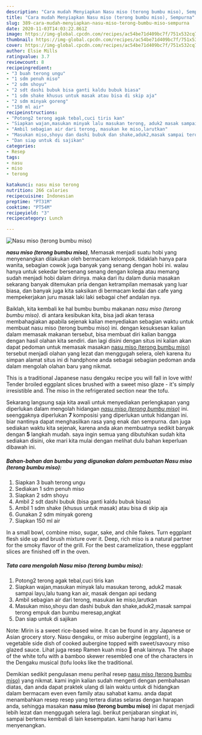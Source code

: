 ```yaml
---
description: "Cara mudah Menyiapkan Nasu miso (terong bumbu miso), Sempurna"
title: "Cara mudah Menyiapkan Nasu miso (terong bumbu miso), Sempurna"
slug: 389-cara-mudah-menyiapkan-nasu-miso-terong-bumbu-miso-sempurna
date: 2020-11-03T14:03:22.861Z
image: https://img-global.cpcdn.com/recipes/ac54be71d409bc7f/751x532cq70/nasu-miso-terong-bumbu-miso-foto-resep-utama.jpg
thumbnail: https://img-global.cpcdn.com/recipes/ac54be71d409bc7f/751x532cq70/nasu-miso-terong-bumbu-miso-foto-resep-utama.jpg
cover: https://img-global.cpcdn.com/recipes/ac54be71d409bc7f/751x532cq70/nasu-miso-terong-bumbu-miso-foto-resep-utama.jpg
author: Elsie Mills
ratingvalue: 3.7
reviewcount: 8
recipeingredient:
- "3 buah terong ungu"
- "1 sdm penuh miso"
- "2 sdm shoyu"
- "2 sdt dashi bubuk bisa ganti kaldu bubuk biasa"
- "1 sdm shake khusus untuk masak atau bisa di skip aja"
- "2 sdm minyak goreng"
- "150 ml air"
recipeinstructions:
- "Potong2 terong agak tebal,cuci tiris kan"
- "Siapkan wajan,masukan minyak lalu masukan terong, aduk2 masak sampai layu,lalu tuang kan air, masak dengan api sedang"
- "Ambil sebagian air dari terong, masukan ke miso,larutkan"
- "Masukan miso,shoyu dan dashi bubuk dan shake,aduk2,masak sampai terong empuk dan bumbu meresap,angkat"
- "Dan siap untuk di sajikan"
categories:
- Resep
tags:
- nasu
- miso
- terong

katakunci: nasu miso terong 
nutrition: 266 calories
recipecuisine: Indonesian
preptime: "PT31M"
cooktime: "PT54M"
recipeyield: "3"
recipecategory: Lunch

---
```



![Nasu miso (terong bumbu miso)](https://img-global.cpcdn.com/recipes/ac54be71d409bc7f/751x532cq70/nasu-miso-terong-bumbu-miso-foto-resep-utama.jpg)

<b><i>nasu miso (terong bumbu miso)</i></b>, Memasak menjadi suatu hobi yang menyenangkan dilakukan oleh bermacam kelompok. tidaklah hanya para wanita, sebagian cowok juga banyak yang senang dengan hobi ini. walau hanya untuk sekedar bersenang senang dengan kolega atau memang sudah menjadi hobi dalam dirinya. maka dari itu dalam dunia masakan sekarang banyak ditemukan pria dengan ketrampilan memasak yang luar biasa, dan banyak juga kita saksikan di bermacam kedai dan cafe yang mempekerjakan juru masak laki laki sebagai chef andalan nya.

Baiklah, kita kembali ke hal bumbu bumbu makanan <i>nasu miso (terong bumbu miso)</i>. di antara kesibukan kita, bisa jadi akan terasa membahagiakan apabila sejenak kalian menyediakan sebagian waktu untuk membuat nasu miso (terong bumbu miso) ini. dengan kesuksesan kalian dalam memasak makanan tersebut, bisa membuat diri kalian bangga dengan hasil olahan kita sendiri. dan lagi disini dengan situs ini kalian akan dapat pedoman untuk memasak masakan <u>nasu miso (terong bumbu miso)</u> tersebut menjadi olahan yang lezat dan menggugah selera, oleh karena itu simpan alamat situs ini di handphone anda sebagai sebagian pedoman anda dalam mengolah olahan baru yang nikmat.

This is a traditional Japanese nasu dengaku recipe you will fall in love with! Tender broiled eggplant slices brushed with a sweet miso glaze - it&#39;s simply irresistible and. The miso in the refrigerated section near the tofu.


Sekarang langsung saja kita awali untuk menyediakan perlengkapan yang diperlukan dalam mengolah hidangan <u><i>nasu miso (terong bumbu miso)</i></u> ini. seenggaknya diperlukan <b>7</b> komposisi yang diperlukan untuk hidangan ini. biar nantinya dapat menghasilkan rasa yang enak dan sempurna. dan juga sediakan waktu kita sejenak, karena anda akan membuatnya sedikit banyak dengan <b>5</b> langkah mudah. saya ingin semua yang dibutuhkan sudah kita sediakan disini, oke mari kita mulai dengan melihat dulu bahan keperluan dibawah ini.

<!--inarticleads1-->

##### Bahan-bahan dan bumbu yang digunakan dalam pembuatan Nasu miso (terong bumbu miso):

1. Siapkan 3 buah terong ungu
1. Sediakan 1 sdm penuh miso
1. Siapkan 2 sdm shoyu
1. Ambil 2 sdt dashi bubuk (bisa ganti kaldu bubuk biasa)
1. Ambil 1 sdm shake (khusus untuk masak) atau bisa di skip aja
1. Gunakan 2 sdm minyak goreng
1. Siapkan 150 ml air


In a small bowl, combine miso, sugar, sake, and chile flakes. Turn eggplant flesh side up and brush mixture over it. Deep, rich miso is a natural partner for the smoky flavor of the grill. For the best caramelization, these eggplant slices are finished off in the oven. 

<!--inarticleads2-->

##### Tata cara mengolah Nasu miso (terong bumbu miso):

1. Potong2 terong agak tebal,cuci tiris kan
1. Siapkan wajan,masukan minyak lalu masukan terong, aduk2 masak sampai layu,lalu tuang kan air, masak dengan api sedang
1. Ambil sebagian air dari terong, masukan ke miso,larutkan
1. Masukan miso,shoyu dan dashi bubuk dan shake,aduk2,masak sampai terong empuk dan bumbu meresap,angkat
1. Dan siap untuk di sajikan


Note: Mirin is a sweet rice-based wine. It can be found in any Japanese or Asian grocery story. Nasu dengaku, or miso aubergine (eggplant), is a vegetable side dish of cooked aubergine topped with sweet/savoury miso glazed sauce. Lihat juga resep Ramen kuah miso 🍜 enak lainnya. The shape of the white tofu with a bamboo skewer resembled one of the characters in the Dengaku musical (tofu looks like the traditional. 

Demikian sedikit pengulasan menu perihal resep <u>nasu miso (terong bumbu miso)</u> yang nikmat. kami ingin kalian sudah mengerti dengan pembahasan diatas, dan anda dapat praktek ulang di lain waktu untuk di hidangkan dalam bermacam even even family atau sahabat kamu. anda dapat menambahkan resep resep yang tertera diatas selaras dengan harapan anda, sehingga masakan <b>nasu miso (terong bumbu miso)</b> ini dapat menjadi lebih lezat dan menggugah selera lagi. berikut penjabaran singkat ini, sampai bertemu kembali di lain kesempatan. kami harap hari kamu menyenangkan.
